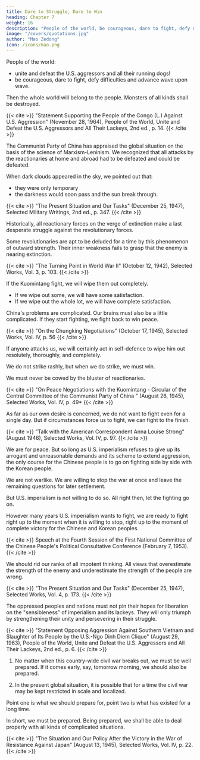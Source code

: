 ```yaml
---
title: Dare to Struggle, Dare to Win
heading: Chapter 7
weight: 16
description: "People of the world, be courageous, dare to fight, defy difficulties and advance wave upon wave"
image: "/covers/quotations.jpg"
author: "Mao Zedong"
icon: /icons/mao.png
---
```



People of the world:
- unite and defeat the U.S. aggressors and all their running dogs! 
- be courageous, dare to fight, defy difficulties and advance wave upon wave. 

Then the whole world will belong to the people. Monsters of all kinds shall be destroyed.

{{< cite >}}
"Statement Supporting the People of the Congo (L.) Against U.S. Aggression" (November 28, 1964), People of the World, Unite and Defeat the U.S. Aggressors and All Their Lackeys, 2nd ed., p. 14.
{{< /cite >}}


The Communist Party of China has appraised the global situation on the basis of the science of Marxism-Leninism. We recognized that all attacks by the reactionaries at home and abroad had to be defeated and could be defeated. 

When dark clouds appeared in the sky, we pointed out that:
- they were only temporary
- the darkness would soon pass and the sun break through.

{{< cite >}}
"The Present Situation and Our Tasks" (December 25, 1947), Selected Military Writings, 2nd ed., p. 347.
{{< /cite >}}


Historically, all reactionary forces on the verge of extinction make a last desperate struggle against the revolutionary forces.

Some revolutionaries are apt to be deluded for a time by this phenomenon of outward strength. Their inner weakness fails to grasp that the enemy is nearing extinction.

 <!-- while they themselves are approaching victory.  -->

{{< cite >}}
"The Turning Point in World War II" (October 12, 1942), Selected Works, Vol. 3, p. 103.
{{< /cite >}}


If the Kuomintang fight, we will wipe them out completely. 

<!-- If they attack and we wipe them out, they will have that satisfaction;  -->

- If we wipe out some, we will have some satisfaction.
- If we wipe out the whole lot, we will have complete satisfaction.
 <!-- wipe out more, more satisfaction; wipe   -->

China's problems are complicated. Our brains must also be a little complicated. If they start fighting, we fight back to win peace.

{{< cite >}}
"On the Chungking Negotiations" (October 17, 1945), Selected Works, Vol. IV, p. 56
{{< /cite >}}

<!-- and if the conditions are favourable for battle,  -->
If anyone attacks us, we will certainly act in self-defence to wipe him out resolutely, thoroughly, and completely. 

We do not strike rashly, but when we do strike, we must win. 

We must never be cowed by the bluster of reactionaries.

{{< cite >}}
"On Peace Negotiations with the Kuomintang - Circular of the Central Committee of the Communist Party of China " (August 26, 1945), Selected Works, Vol. IV, p. 49*
{{< /cite >}}


As far as our own desire is concerned, we do not want to fight even for a single day. But if circumstances force us to fight, we can fight to the finish.

{{< cite >}}
"Talk with the American Correspondent Anna Louise Strong" (August 1946), Selected Works, Vol. IV, p. 97.
{{< /cite >}}

 
We are for peace. But so long as U.S. imperialism refuses to give up its arrogant and unreasonable demands and its scheme to extend aggression, the only course for the Chinese people is to go on fighting side by side with the Korean people. 

We are not warlike. We are willing to stop the war at once and leave the remaining questions for later settlement.

But U.S. imperialism is not willing to do so. All right then, let the fighting go on.

However many years U.S. imperialism wants to fight, we are ready to fight right up to the moment when it is willing to stop, right up to the moment of complete victory for the Chinese and Korean peoples.

{{< cite >}}
Speech at the Fourth Session of the First National Committee of the Chinese People's Political Consultative Conference (February 7, 1953).
{{< /cite >}}


We should rid our ranks of all impotent thinking. All views that overestimate the strength of the enemy and underestimate the strength of the people are wrong.

{{< cite >}}
"The Present Situation and Our Tasks" (December 25, 1947), Selected Works, Vol. 4, p. 173.
{{< /cite >}}


The oppressed peoples and nations must not pin their hopes for liberation on the "sensibleness" of imperialism and its lackeys. They will only triumph by strengthening their unity and persevering in their struggle.

{{< cite >}}
"Statement Opposing Aggression Against Southern Vietnam and Slaughter of Its People by the U.S.-Ngo Dinh Diem Clique" (August 29, 1963), People of the World, Unite and Defeat the U.S. Aggressors and All Their Lackeys, 2nd ed., p. 6.
{{< /cite >}}


1. No matter when this country-wide civil war breaks out, we must be well prepared. If it comes early, say, tomorrow morning, we should also be prepared.

2. In the present global situation, it is possible that for a time the civil war may be kept restricted in scale and localized. 

Point one is what we should prepare for, point two is what has existed for a long time. 

In short, we must be prepared. Being prepared, we shall be able to deal properly with all kinds of complicated situations.

{{< cite >}}
"The Situation and Our Policy After the Victory in the War of Resistance Against Japan" (August 13, 1945), Selected Works, Vol. IV, p. 22.
{{< /cite >}}

